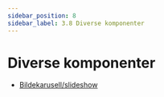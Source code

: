 ```yaml
---
sidebar_position: 8
sidebar_label: 3.8 Diverse komponenter
---
```


# Diverse komponenter

* [Bildekarusell/slideshow](3-css/ekstra/bildekarusell.md)
